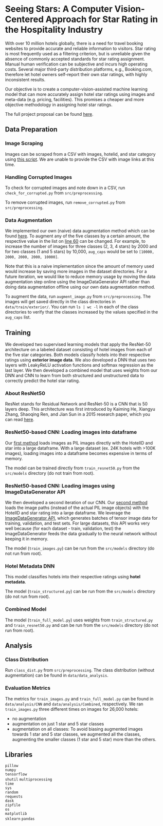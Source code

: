 # Seeing Stars: A Computer Vision-Centered Approach for Star Rating in the Hospitality Industry
With over 10 million hotels globally, there is a need for travel booking websites to provide accurate
and reliable information to visitors. Star rating is most frequently used as a filtering criterion, but is
unreliable given the absence of commonly accepted standards for star rating assignment. Manual
human verification can be subjective and incurs high operating costs. Several major third-party
distribution platforms, e.g., Booking.com, therefore let hotel owners self-report their own star ratings,
with highly inconsistent results.

Our objective is to create a computer-vision-assisted machine learning model that can more accurately
assign hotel star ratings using images and meta-data (e.g. pricing, facilities). This promises a cheaper
and more objective methodology in assigning hotel star ratings.

The full project proposal can be found [here](https://github.com/ishakbhatt/hotel-rank-learning/blob/main/project_proposal/CS_230_Project_Proposal__Ye__Zhuo__Bhatt_.pdf).

## Data Preparation

### Image Scraping
Images can be scraped from a CSV with images, hotelid, and star category using [this script](https://github.com/ishakbhatt/hotel-rank-learning/blob/main/src/preprocessing/image_scraper.py). We are unable to provide the CSV with image links at this time.  

### Handling Corrupted Images
To check for corrupted images and note down in a CSV, run `check_for_corrupted.py` from `src/preprocessing`.  

To remove corrupted images, run `remove_corrupted.py` from `src/preprocessing`.

### Data Augmentation  
We implemented our own (naive) data augmentation method which can be found [here](https://github.com/ishakbhatt/hotel-rank-learning/blob/main/src/preprocessing/augment_image.py). To augment any of the five classes by a certain amount, the respective value in the list on [line 60](https://github.com/ishakbhatt/hotel-rank-learning/blob/main/src/preprocessing/augment_image.py#L60) can be changed. For example, to increase the number of images for three classes (2, 3, 4 stars) by 2000 and for two classes (1 and 5 stars) by 10,000, `aug_caps` would be set to `[10000, 2000, 2000, 2000, 10000]`.  

Note that this is a naive implementation since the amount of memory used would increase by saving more images in the dataset directories. For a future iteration, we would like to reduce memory usage by moving the data augmentation step online using the ImageDataGenerator API rather than doing data augmentation offline using our own data augmentation method.

To augment the data, run `augment_image.py` from `src/preprocessing`. The images will get saved directly in the class directories in `data/train/exterior/`. You can run `ls | wc -l` in each of the class directories to verify that the classes increased by the values specified in the `aug_caps` list.  

## Training
We developed two supervised learning models that apply the ResNet-50 architecture on a labeled dataset consisting of hotel images from each of the five star categories. Both models classify hotels into their respective ratings using **exterior image data**. We also developed a DNN that uses two layers with LeakyReLU activation functions and softmax regression as the last layer. We then developed a combined model that uses weights from our DNN and CNN to learn from both structured and unstructured data to correctly predict the hotel star rating.   

### About ResNet50
ResNet stands for Residual Network and ResNet-50 is a CNN that is 50 layers deep. This architecture was first introduced by Kaiming He, Xiangyu Zhang, Shaoqing Ren, and Jian Sun in a 2015 research paper, which you can read [here](https://arxiv.org/abs/1512.03385).

### ResNet50-based CNN: Loading images into dataframe  

Our [first method](https://github.com/ishakbhatt/hotel-rank-learning/blob/main/src/models/train_resnet50.py) loads images as PIL images directly with the HotelID and star into a large dataframe. With a large dataset (ex. 24K hotels with >100K images), loading images into a dataframe becomes expensive in terms of memory.  

The model can be trained directly from `train_resnet50.py` from the `src/models` directory (do not train from root). 

### ResNet50-based CNN: Loading images using ImageDataGenerator API

We then developed a second iteration of our CNN. Our [second method](https://github.com/ishakbhatt/hotel-rank-learning/blob/main/src/models/train_images.py) loads the image paths (instead of the actual PIL image objects) with the HotelID and star rating into a large dataframe. We leverage the [ImageDataGenerator API](https://www.tensorflow.org/api_docs/python/tf/keras/preprocessing/image/ImageDataGenerator), which generates batches of tensor image data for training, validation, and test sets. For large datasets, this API works very well because (for each dataset - train, validation, test) the ImageDataGenerator feeds the data gradually to the neural network without keeping it in memory. 

The model (`train_images.py`) can be run from the `src/models` directory (do not run from root).

### Hotel Metadata DNN  
This model classifies hotels into their respective ratings using **hotel metadata**.    

The model (`train_structured.py`) can be run from the `src/models` directory (do not run from root).

### Combined Model

The model (`train_full_model.py`) uses weights from `train_structured.py` and `train_resnet50.py` and can be run from the `src/models` directory (do not run from root).  

## Analysis  

### Class Distribution  
Run `class_dist.py` from `src/preprocessing`. The class distribution (without augmentation) can be found in `data/data_analysis`.

### Evaluation Metrics  
The metrics for `train_images.py` and `train_full_model.py` can be found in `data/analysis/CNN` and `data/analysis/Combined`, respectively. We ran `train_images.py` three different times on images for 26,000 hotels:   
* no augmentation
* augmentation on just 1 star and 5 star classes
* augmentation on all classes: To avoid biasing augmented images towards 1 star and 5 star classes, we augmented all the classes, augmenting the smaller classes (1 star and 5 star) more than the others.  

## Libraries
`pillow`    
`numpy`    
`tensorflow`    
`shutil`
`multiprocessing`  
`time`  
`sys`      
`random`  
`requests`  
`dask`  
`zipfile`  
`os`  
`matplotlib`  
`sklearn`
`pandas`
